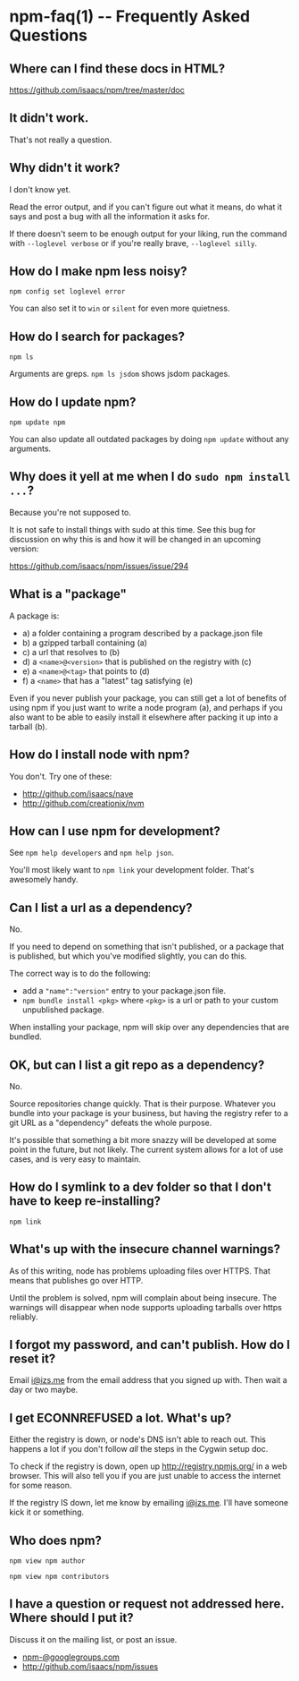 npm-faq(1) -- Frequently Asked Questions
========================================

## Where can I find these docs in HTML?

<https://github.com/isaacs/npm/tree/master/doc>

## It didn't work.

That's not really a question.

## Why didn't it work?

I don't know yet.

Read the error output, and if you can't figure out what it means,
do what it says and post a bug with all the information it asks for.

If there doesn't seem to be enough output for your liking, run the
command with `--loglevel verbose` or if you're really brave, `--loglevel
silly`.

## How do I make npm less noisy?

`npm config set loglevel error`

You can also set it to `win` or `silent` for even more quietness.

## How do I search for packages?

`npm ls`

Arguments are greps.  `npm ls jsdom` shows jsdom packages.

## How do I update npm?

`npm update npm`

You can also update all outdated packages by doing `npm update` without
any arguments.

## Why does it yell at me when I do `sudo npm install ...`?

Because you're not supposed to.

It is not safe to install things with sudo at this time.  See this
bug for discussion on why this is and how it will be changed in an
upcoming version:

<https://github.com/isaacs/npm/issues/issue/294>

## What is a "package"

A package is:

* a) a folder containing a program described by a package.json file
* b) a gzipped tarball containing (a)
* c) a url that resolves to (b)
* d) a `<name>@<version>` that is published on the registry with (c)
* e) a `<name>@<tag>` that points to (d)
* f) a `<name>` that has a "latest" tag satisfying (e)

Even if you never publish your package, you can still get a lot of
benefits of using npm if you just want to write a node program (a), and
perhaps if you also want to be able to easily install it elsewhere
after packing it up into a tarball (b).

## How do I install node with npm?

You don't.  Try one of these:

* <http://github.com/isaacs/nave>
* <http://github.com/creationix/nvm>

## How can I use npm for development?

See `npm help developers` and `npm help json`.

You'll most likely want to `npm link` your development folder.  That's
awesomely handy.

## Can I list a url as a dependency?

No.

If you need to depend on something that isn't published, or a package
that is published, but which you've modified slightly, you can do this.

The correct way is to do the following:

* add a `"name":"version"` entry to your package.json file.
* `npm bundle install <pkg>` where `<pkg>` is a url or path to your
  custom unpublished package.

When installing your package, npm will skip over any dependencies that
are bundled.

## OK, but can I list a git repo as a dependency?

No.

Source repositories change quickly.  That is their purpose.  Whatever
you bundle into your package is your business, but having the registry
refer to a git URL as a "dependency" defeats the whole purpose.

It's possible that something a bit more snazzy will be developed at some
point in the future, but not likely.  The current system allows for a
lot of use cases, and is very easy to maintain.

## How do I symlink to a dev folder so that I don't have to keep re-installing?

`npm link`

## What's up with the insecure channel warnings?

As of this writing, node has problems uploading files over HTTPS.  That
means that publishes go over HTTP.

Until the problem is solved, npm will complain about being insecure.
The warnings will disappear when node supports uploading tarballs over
https reliably.

## I forgot my password, and can't publish.  How do I reset it?

Email <i@izs.me> from the email address that you signed up with.  Then
wait a day or two maybe.

## I get ECONNREFUSED a lot.  What's up?

Either the registry is down, or node's DNS isn't able to reach out.
This happens a lot if you don't follow *all* the steps in the Cygwin
setup doc.

To check if the registry is down, open up <http://registry.npmjs.org/>
in a web browser.  This will also tell you if you are just unable to
access the internet for some reason.

If the registry IS down, let me know by emailing <i@izs.me>.  I'll have
someone kick it or something.

## Who does npm?

`npm view npm author`

`npm view npm contributors`

## I have a question or request not addressed here. Where should I put it?

Discuss it on the mailing list, or post an issue.

* <npm-@googlegroups.com>
* <http://github.com/isaacs/npm/issues>
